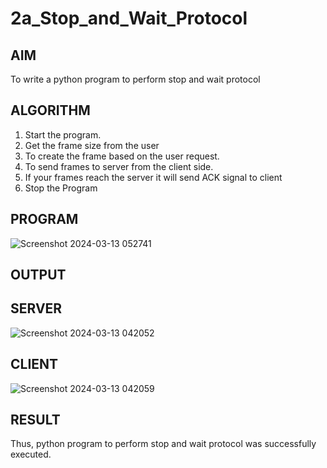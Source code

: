 # 2a_Stop_and_Wait_Protocol
## AIM 
To write a python program to perform stop and wait protocol
## ALGORITHM
1. Start the program.
2. Get the frame size from the user
3. To create the frame based on the user request.
4. To send frames to server from the client side.
5. If your frames reach the server it will send ACK signal to client
6. Stop the Program
## PROGRAM
![Screenshot 2024-03-13 052741](https://github.com/senthil77k/2a_Stop_and_Wait_Protocol/assets/148571479/86831c92-1d18-41d8-bd96-251a588a7c85)

## OUTPUT
## SERVER
![Screenshot 2024-03-13 042052](https://github.com/senthil77k/2a_Stop_and_Wait_Protocol/assets/148571479/dd41e465-e27c-46cf-be80-9b9a02682a93)
## CLIENT

![Screenshot 2024-03-13 042059](https://github.com/senthil77k/2a_Stop_and_Wait_Protocol/assets/148571479/487b91c8-46fc-42ca-95db-8141761c842d)


## RESULT
Thus, python program to perform stop and wait protocol was successfully executed.
